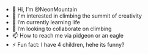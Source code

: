 - 👋 Hi, I’m @NeonMountain
- 👀 I'm interested in climbing the summit of creativity
- 🌱 I’m currently learning life
- 💞️ I’m looking to collaborate on climbing
- 📫 How to reach me via pidgeon or an eagle
- ⚡ Fun fact: I have 4 children, hehe its funny?

<!---
NeonMountain/NeonMountain is a ✨ special ✨ repository because its `README.md` (this file) appears on your GitHub profile.
You can click the Preview link to take a look at your changes.
--->
